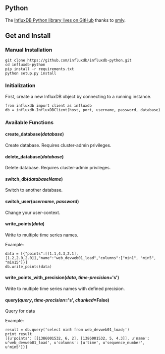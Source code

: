 ## Python

The [InfluxDB Python library lives on GitHub](https://github.com/influxdb/influxdb-python) thanks to [smly](https://github.com/smly).

## Get and Install

### Manual Installation

    git clone https://github.com/influxdb/influxdb-python.git
    cd influxdb-python
    pip install -r requirements.txt 
    python setup.py install

### Initialization

First, create a new InfluxDB object by connecting to a running instance.

    from influxdb import client as influxdb
    db = influxdb.InfluxDBClient(host, port, username, password, database)

### Available Functions

#### create_database(_database_)

Create database. Requires cluster-admin privileges.

#### delete_database(_database_)

Delete database. Requires cluster-admin privileges.

#### switch_db(_databaseName_)

Switch to another database.

#### switch_user(_username_, _password_)

Change your user-context.

#### write_points(_data_)

Write to multiple time series names.

Example:

    data = [{"points":[[1.1,4.3,2.1],[1.2,2.0,2.0]],"name":"web_devweb01_load","columns":["min1", "min5", "min15"]}]
    db.write_points(data)

#### write_points_with_precision(_data_, _time-precision_='s')

Write to multiple time series names with defined precision.

#### query(_query_, _time-precision_='s', _chunked_=False)

Query for data

Example:

    result = db.query('select min5 from web_devweb01_load;')
    print result
    [{u'points': [[1386001532, 6, 2], [1386001532, 5, 4.3]], u'name': u'web_devweb01_load', u'columns': [u'time', u'sequence_number', u'min5']}]
